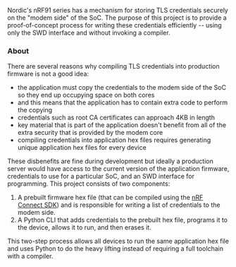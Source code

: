 Nordic's nRF91 series has a mechanism for storing TLS credentials securely on the "modem side" of the SoC. The purpose of this project is to provide a proof-of-concept process for writing these credentials efficiently -- using only the SWD interface and without invoking a compiler.

### About
There are several reasons why compiling TLS credentials into production firmware is not a good idea:
* the application must copy the credentials to the modem side of the SoC so they end up occupying space on both cores
* and this means that the application has to contain extra code to perform the copying
* credentials such as root CA certificates can approach 4KB in length
* key material that is part of the application doesn't benefit from all of the extra security that is provided by the modem core
* compiling credentials into application hex files requires generating unique application hex files for every device 

These disbenefits are fine during development but ideally a production server would have access to the current version of the application firmware, credentials to use for a particular SoC, and an SWD interface for programming. This project consists of two components:
1. A prebuilt firmware hex file (that can be compiled using the [nRF Connect SDK](http://developer.nordicsemi.com/nRF_Connect_SDK/doc/latest/nrf/index.html)) and is responsible for writing a list of credentials to the modem side.
1. A Python CLI that adds credentials to the prebuilt hex file, programs it to the device, allows it to run, and then erases it.

This two-step process allows all devices to run the same application hex file and uses Python to do the heavy lifting instead of requiring a full toolchain with a compiler.
